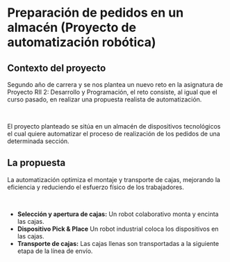 # Preparación de pedidos en un almacén (Proyecto de automatización robótica)

## Contexto del proyecto

Segundo año de carrera y se nos plantea un nuevo reto en la asignatura de Proyecto RII 2: Desarrollo y Programación, el reto consiste, al igual que el curso pasado, en realizar una propuesta realista de automatización.

<br>

El proyecto planteado se sitúa en un almacén de dispositivos tecnológicos el cual quiere automatizar el proceso de realización de los pedidos de una determinada sección.

## La propuesta

La automatización optimiza el montaje y transporte de cajas, mejorando la eficiencia y reduciendo el esfuerzo físico de los trabajadores.

<br>

- **Selección y apertura de cajas:** Un robot colaborativo monta y encinta las cajas.
- **Dispositivo Pick & Place** Un robot industrial coloca los dispositivos en las cajas.
- **Transporte de cajas:** Las cajas llenas son transportadas a la siguiente etapa de la línea de envío.
